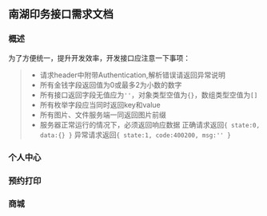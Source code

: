 ## 南湖印务接口需求文档

### 概述

为了方便统一，提升开发效率，开发接口应注意一下事项：
> - 请求header中附带Authentication,解析错误请返回异常说明
> - 所有金钱字段返回值为0或最多2为小数的数字
> - 所有接口返回字段无值应为`''`，对象类型空值为`{}`，数组类型空值为`[]`
> - 所有枚举字段应当同时返回key和value
> - 所有图片、文件服务端一同返回图片前缀
> - 服务器正常运行的情况下，必须返回响应数据
> 正确请求返回`{ state:0, data:{} }`
> 异常请求返回`{ state:1, code:400200, msg:'' }`

### 个人中心

### 预约打印

### 商城
